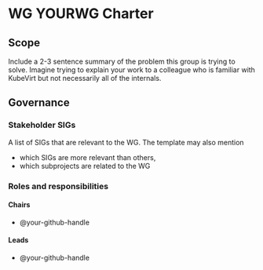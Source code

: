 # WG YOURWG Charter

## Scope

Include a 2-3 sentence summary of the problem this group is trying to solve.
Imagine trying to explain your work to a colleague who is familiar with KubeVirt
but not necessarily all of the internals.

## Governance

### Stakeholder SIGs

A list of SIGs that are relevant to the WG.
The template may also mention
* which SIGs are more relevant than others,
* which subprojects are related to the WG

### Roles and responsibilities

#### Chairs
- @your-github-handle

#### Leads
- @your-github-handle
